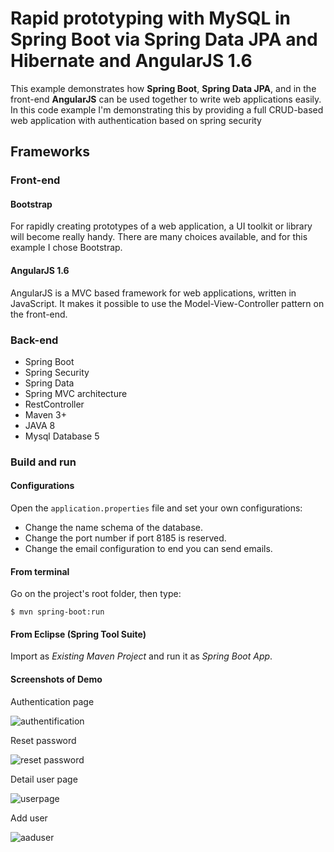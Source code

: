 # Rapid prototyping with MySQL in Spring Boot via Spring Data JPA and Hibernate and AngularJS 1.6
This example demonstrates how **Spring Boot**, **Spring Data JPA**,  and in the front-end **AngularJS** can be used together to write web applications easily.
In this code example I'm demonstrating this by providing a full CRUD-based web application with authentication based on spring security

## Frameworks

### Front-end

#### Bootstrap
For rapidly creating prototypes of a web application, a UI toolkit or library will become really handy. There are many choices available, and for this example I chose Bootstrap.

#### AngularJS 1.6
AngularJS is a MVC based framework for web applications, written in JavaScript. It makes it possible to use the Model-View-Controller pattern on the front-end.

### Back-end

<ul>
<li>Spring Boot</li>
<li>Spring Security</li>
<li>Spring Data</li>
<li>Spring MVC architecture</li>
<li>RestController</li>
<li> Maven 3+ </li>
<li> JAVA 8 </li>
<li>Mysql Database 5</li>
</ul>

### Build and run

#### Configurations

Open the `application.properties` file and set your own configurations:

- Change the name schema of the database.
- Change the port number if port 8185 is reserved.
- Change the email configuration to end you can send emails.

#### From terminal

Go on the project's root folder, then type:

    $ mvn spring-boot:run

#### From Eclipse (Spring Tool Suite)

Import as *Existing Maven Project* and run it as *Spring Boot App*.

#### Screenshots of Demo ####

Authentication page

![authentification](https://user-images.githubusercontent.com/19384321/34639049-9cb82756-f2d8-11e7-9924-62140fff3e14.PNG)

Reset password

![reset password](https://user-images.githubusercontent.com/19384321/34638389-ae7adb4a-f2ca-11e7-9e2b-e0e5090e5061.PNG)

Detail user page

![userpage](https://user-images.githubusercontent.com/19384321/34638464-2e92ecea-f2cc-11e7-9fb1-c50297d14550.PNG)

Add user

![aaduser](https://user-images.githubusercontent.com/19384321/34639060-ba25604c-f2d8-11e7-8172-06fa42200f90.PNG)

